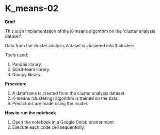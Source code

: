 # K_means-02

**Brief**

This is an implementation of the K-means algorithm on the 'cluster analysis dataset'.

Data from the cluster analysis dataset is clustered into 3 clusters.

Tools used:
1. Pandas library.
2. Scikit-learn library.
3. Numpy library

**Procedure**

1. A dataframe is created from the cluster analysis dataset.
2. K-means (clustering) algorithm is trained on the data.
3. Predictons are made using the model.

**How to run the notebook**

1. Open the notebook in a Google Colab environment.
2. Execute each code cell sequentially.

